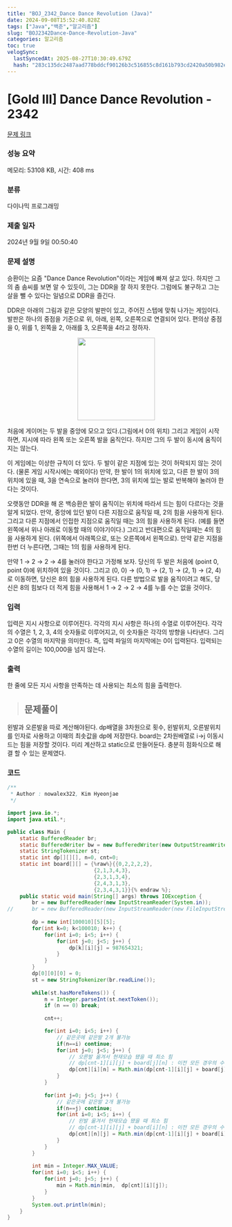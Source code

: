 ```yaml
---
title: "BOJ_2342_Dance Dance Revolution (Java)"
date: 2024-09-08T15:52:40.828Z
tags: ["Java","백준","알고리즘"]
slug: "BOJ2342Dance-Dance-Revolution-Java"
categories: 알고리즘
toc: true
velogSync:
  lastSyncedAt: 2025-08-27T10:30:49.679Z
  hash: "283c135dc2487aad778bddcf90126b3c516855c8d161b793cd2420a50b982ef2"
---
```


# [Gold III] Dance Dance Revolution - 2342 

[문제 링크](https://www.acmicpc.net/problem/2342) 

### 성능 요약

메모리: 53108 KB, 시간: 408 ms

### 분류

다이나믹 프로그래밍

### 제출 일자

2024년 9월 9일 00:50:40

### 문제 설명

<p>승환이는 요즘 "Dance Dance Revolution"이라는 게임에 빠져 살고 있다. 하지만 그의 춤 솜씨를 보면 알 수 있듯이, 그는 DDR을 잘 하지 못한다. 그럼에도 불구하고 그는 살을 뺄 수 있다는 일념으로 DDR을 즐긴다.</p>

<p>DDR은 아래의 그림과 같은 모양의 발판이 있고, 주어진 스텝에 맞춰 나가는 게임이다. 발판은 하나의 중점을 기준으로 위, 아래, 왼쪽, 오른쪽으로 연결되어 있다. 편의상 중점을 0, 위를 1, 왼쪽을 2, 아래를 3, 오른쪽을 4라고 정하자.</p>

<p style="text-align: center;"><img alt="" src="https://www.acmicpc.net/JudgeOnline/upload/201011/ddr.PNG" style="height:191px; width:179px"></p>

<p>처음에 게이머는 두 발을 중앙에 모으고 있다.(그림에서 0의 위치) 그리고 게임이 시작하면, 지시에 따라 왼쪽 또는 오른쪽 발을 움직인다. 하지만 그의 두 발이 동시에 움직이지는 않는다.</p>

<p>이 게임에는 이상한 규칙이 더 있다. 두 발이 같은 지점에 있는 것이 허락되지 않는 것이다. (물론 게임 시작시에는 예외이다) 만약, 한 발이 1의 위치에 있고, 다른 한 발이 3의 위치에 있을 때, 3을 연속으로 눌러야 한다면, 3의 위치에 있는 발로 반복해야 눌러야 한다는 것이다.</p>

<p>오랫동안 DDR을 해 온 백승환은 발이 움직이는 위치에 따라서 드는 힘이 다르다는 것을 알게 되었다. 만약, 중앙에 있던 발이 다른 지점으로 움직일 때, 2의 힘을 사용하게 된다. 그리고 다른 지점에서 인접한 지점으로 움직일 때는 3의 힘을 사용하게 된다. (예를 들면 왼쪽에서 위나 아래로 이동할 때의 이야기이다.) 그리고 반대편으로 움직일때는 4의 힘을 사용하게 된다. (위쪽에서 아래쪽으로, 또는 오른쪽에서 왼쪽으로). 만약 같은 지점을 한번 더 누른다면, 그때는 1의 힘을 사용하게 된다.</p>

<p>만약 1 → 2 → 2 → 4를 눌러야 한다고 가정해 보자. 당신의 두 발은 처음에 (point 0, point 0)에 위치하여 있을 것이다. 그리고 (0, 0) → (0, 1) → (2, 1) → (2, 1) → (2, 4)로 이동하면, 당신은 8의 힘을 사용하게 된다. 다른 방법으로 발을 움직이려고 해도, 당신은 8의 힘보다 더 적게 힘을 사용해서 1 → 2 → 2 → 4를 누를 수는 없을 것이다.</p>

### 입력 

 <p>입력은 지시 사항으로 이루어진다. 각각의 지시 사항은 하나의 수열로 이루어진다. 각각의 수열은 1, 2, 3, 4의 숫자들로 이루어지고, 이 숫자들은 각각의 방향을 나타낸다. 그리고 0은 수열의 마지막을 의미한다. 즉, 입력 파일의 마지막에는 0이 입력된다. 입력되는 수열의 길이는 100,000을 넘지 않는다.</p>

### 출력 

 <p>한 줄에 모든 지시 사항을 만족하는 데 사용되는 최소의 힘을 출력한다.</p>



> ## 문제풀이

왼발과 오른발을 따로 계산해야된다. dp배열을 3차원으로 횟수, 왼발위치, 오른발위치 를 인자로 사용하고 이때의 최솟값을 dp에 저장한다.
board는 2차원배열로 i->j 이동시 드는 힘을 저장할 것이다.
미리 계산하고 static으로 만들어둔다.
충분히 점화식으로 해결 할 수 있는 문제였다.

### 코드
```java
/**
 * Author : nowalex322, Kim Hyeonjae
 */

import java.io.*;
import java.util.*;

public class Main {
	static BufferedReader br;
	static BufferedWriter bw = new BufferedWriter(new OutputStreamWriter(System.out));
	static StringTokenizer st;
	static int dp[][][], n=0, cnt=0;
	static int board[][] = {%raw%}{{0,2,2,2,2},
							{2,1,3,4,3},
							{2,3,1,3,4},
							{2,4,3,1,3},
							{2,3,4,3,1}}{% endraw %};
	public static void main(String[] args) throws IOException {
		br = new BufferedReader(new InputStreamReader(System.in));
//		br = new BufferedReader(new InputStreamReader(new FileInputStream("input.txt")));
		
		dp = new int[100010][5][5];
		for(int k=0; k<100010; k++) {
		    for(int i=0; i<5; i++) {
		    	for(int j=0; j<5; j++) {
		    		dp[k][i][j] = 987654321;
		    	}
		    }
		}
		dp[0][0][0] = 0;
		st = new StringTokenizer(br.readLine());
		
        while(st.hasMoreTokens()) {
            n = Integer.parseInt(st.nextToken());
            if (n == 0) break;
            
            cnt++;

			for(int i=0; i<5; i++) {
				// 같은곳에 같은발 2개 불가능
				if(n==i) continue;
				for(int j=0; j<5; j++) {
					// 오른발 옮겨서 현재모습 됐을 때 최소 힘
					// dp[cnt-1][i][j] + board[j][n] : 이전 모든 경우의 수 + j=>n으로 오른발 옮기기
					dp[cnt][i][n] = Math.min(dp[cnt-1][i][j] + board[j][n], dp[cnt][i][n]);
				}
			}
			
			for(int j=0; j<5; j++) {
				// 같은곳에 같은발 2개 불가능
				if(n==j) continue;
				for(int i=0; i<5; i++) {
					// 왼발 옮겨서 현재모습 됐을 때 최소 힘
					// dp[cnt-1][i][j] + board[i][n] : 이전 모든 경우의 수 + j=>n으로 왼발 옮기기
					dp[cnt][n][j] = Math.min(dp[cnt-1][i][j] + board[i][n], dp[cnt][n][j]);
				}
			}
		}
        
		int min = Integer.MAX_VALUE;
		for(int i=0; i<5; i++) {
			for(int j=0; j<5; j++) {
				min = Math.min(min,  dp[cnt][i][j]);
			}
		}
		System.out.println(min);
	}
}
```